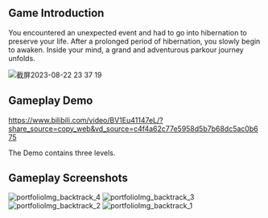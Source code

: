 ## Game Introduction
You encountered an unexpected event and had to go into hibernation to preserve your life. After a prolonged period of hibernation, you slowly begin to awaken. Inside your mind, a grand and adventurous parkour journey unfolds.

![截屏2023-08-22 23 37 19](https://github.com/IronDumpling/Backtrack/assets/70104294/307f20e5-1820-41ef-8590-c88279e817e8)

## Gameplay Demo
https://www.bilibili.com/video/BV1Eu41147eL/?share_source=copy_web&vd_source=c4f4a62c77e5958d5b7b68dc5ac0b675

The Demo contains three levels. 

## Gameplay Screenshots
![portfolioImg_backtrack_4](https://github.com/IronDumpling/Backtrack/assets/70104294/9b2bab52-4f5b-403c-8115-64bd1228c97b)
![portfolioImg_backtrack_3](https://github.com/IronDumpling/Backtrack/assets/70104294/5bba60f5-e32f-4806-b5a7-ace98d45a24b)
![portfolioImg_backtrack_2](https://github.com/IronDumpling/Backtrack/assets/70104294/2c04a1e1-252e-47e1-9b1f-7465ec3089f6)
![portfolioImg_backtrack_1](https://github.com/IronDumpling/Backtrack/assets/70104294/6a34d06f-c23e-43f5-841a-8717ae98dff9)
